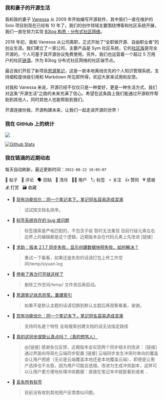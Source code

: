 ### 我和妻子的开源生活

我和我的妻子 [Vanessa](https://github.com/Vanessa219) 从 2009 年开始编写开源软件，其中我们一直在维护的 Solo 项目到现在已经有 10 年了。我们的创作领域主要围绕博客和社区系统开展，我们一直在努力实现 [B3log 构思 - 分布式社区网络](https://ld246.com/article/1546941897596)。

2018 年初，我和 Vanessa 从公司离职，正式开始了“全职做开源、自由职业者”的创业生涯。我们建立了一家公司，主要产品是 Sym 社区系统，它的[社区版](https://github.com/88250/symphony)是完全开源的，个人可基于其开源协议免费使用。另外，我们也运营着一个超过 5 万用户的社区[链滴](https://ld246.com)，作为 B3log 分布式社区网络的社区端节点。

最近我们开启了新项目[思源笔记](https://github.com/siyuan-note/siyuan)，这是一款本地离线优先的个人知识管理系统，支持细粒度块级引用和 Markdown 所见即所得，欢迎大家来试用和反馈。

对我和 Vanessa 来说，开源已经不仅仅只是一种爱好，更是一种生活方式，我们对这条“开源生活”之路的未来充满了信心。希望在这条路上我们能通过开源软件帮助到其他人，同时其他人也能帮助到我们。

开源连接你我，开源构建未来，让我们一起走进开源的世界！

### 我在 GitHub 上的统计

<a title="Hits" target="_blank" href="https://github.com/88250/88250"><img src="https://hits.b3log.org/88250/88250.svg"></a>

[![Github Stats](https://github-readme-stats.vercel.app/api?username=88250&theme=tokyonight&show_icons=true)](https://github.com/88250)

<!--events start -->

### 我在链滴的近期动态

每天自动刷新，最近更新时间：`2022-08-22 16:05:07`

📝 帖子 &nbsp; 💬 评论 &nbsp; 🗣 回帖 &nbsp; 🌙 清月 &nbsp; 👨‍💻 用户 &nbsp; 🏷️ 标签 &nbsp; ⭐️ 关注 &nbsp; 👍 赞同 &nbsp; 💗 感谢 &nbsp; 💰 打赏 &nbsp; 🗃 收藏

* 💬 [现有功能优化：同一个笔记本下，笔记同名容易造成混淆](https://ld246.com/article/1661059562847/comment/1661135673075#comments)

  > 试试按文档名排序。
* 💬 [标签系统存在的 bug 或问题](https://ld246.com/article/1661081447543/comment/1661090595964#comments)

  > 标签搜索是严格匹配的，不包含子级 暂时无法重现 目前行级元素左右边界上的编辑都是这个逻辑，近期版本会在代码元素上先改进 [链接]
* 💬 [求助：版本 2.1.7 同步失败，显示创建数据快照失败，如何解决？](https://ld246.com/article/1661083395579/comment/1661089885097#comments)

  > 重试一下看看，如果还是失败的话请打包上传工作空间/temp/siyuan.log
* 💬 [停电了再次打开就这样了](https://ld246.com/article/1661071631491/comment/1661072955735#comments)

  > 删除工作空间/temp/ 文件夹后再启动。
* 💬 [思源笔记状态异常，重建索引](https://ld246.com/article/1660794526141/comment/1661070179795#comments)

  > 如果不是默认主题的话请切换到默认主题后再观察看看，谢谢。
* 💬 [现有功能优化：同一个笔记本下，笔记同名容易造成混淆](https://ld246.com/article/1661059562847/comment/1661062285849#comments)

  > 支持同名是个特性 全局搜索创建文档的话无法指定路径
* 💬 [真的这同步就能认真点吗？（真的想骂人）](https://ld246.com/article/1660970485149/comment/1661048491453#comments)

  > @[链接] 感谢各位反馈，近期版本会实现两个同步相关的改进： [链接] 通过界面向导简化云端同步配置 [链接] 云端同步发生冲突时单向的覆盖会让用户困惑（无论是云端覆盖本地还是本地覆盖云端），即使是让用户选择也不太稳，因为用户可能会选错。改进为生成冲突副本，这样可以让用户更方便地处理冲突数据：直接在笔记本中就能看到或者 ..
* 💬 [丢失所有标签](https://ld246.com/article/1660366087609/comment/1661045093361#comments)

  > 目前没有收到其他用户反馈类似问题。


<!--events end -->
